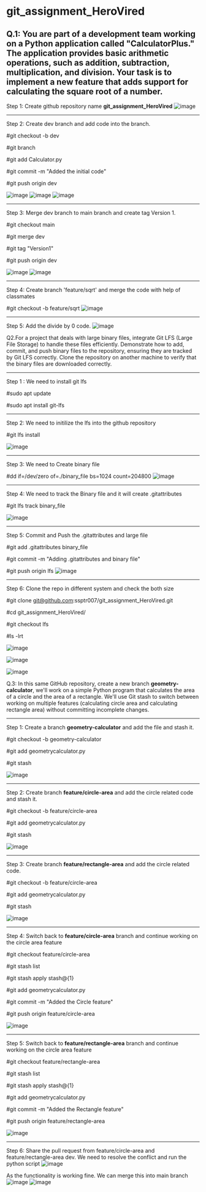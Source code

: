 # git_assignment_HeroVired

Q.1: You are part of a development team working on a Python application called "CalculatorPlus." The application provides basic arithmetic operations, such as addition, subtraction, multiplication, and division. Your task is to implement a new feature that adds support for calculating the square root of a number.
-----------------------
Step 1: Create github repository name **git_assignment_HeroVired**
![image](https://github.com/user-attachments/assets/f2271b71-1699-41f1-9251-97000ac41c92)

-----------------------
Step 2: Create dev branch and add code into the branch.

#git checkout -b dev

#git branch 

#git add Calculator.py

#git commit -m "Added the initial code"

#git push origin dev

![image](https://github.com/user-attachments/assets/fe6fc932-eefa-45a0-9ef2-1f5694a939a2)
![image](https://github.com/user-attachments/assets/ae49cd1e-0d64-47e2-900e-583b4d991bb2)
![image](https://github.com/user-attachments/assets/be121bc1-3f99-46bb-9548-1b9fd215b0e9)



-----------------------
Step 3: Merge dev branch to main branch and create tag Version 1.

#git checkout main

#git merge dev

#git tag "Version1"

#git push origin dev

![image](https://github.com/user-attachments/assets/a86890f2-b5d7-4d15-b7ca-5e5a373efada)
![image](https://github.com/user-attachments/assets/0eef2f70-e6d3-401e-80b2-23c8f531eee9)

-----------------------
Step 4: Create branch 'feature/sqrt' and merge the code with help of classmates

#git checkout -b feature/sqrt
![image](https://github.com/user-attachments/assets/005329bd-f919-4a2b-acf8-4fe24bf7ad98)

-----------------------
Step 5: Add the divide by 0 code.
![image](https://github.com/user-attachments/assets/b524b96b-dbd6-46ef-8e9c-b063acd831ca)



Q2.For a project that deals with large binary files, integrate Git LFS (Large File Storage) to handle these files efficiently. Demonstrate how to add, commit, and push binary files to the repository, ensuring they are tracked by Git LFS correctly. Clone the repository on another machine to verify that the binary files are downloaded correctly.

-----------------------
Step 1 : We need to install git lfs

#sudo apt update

#sudo apt install git-lfs

-----------------------
Step 2: We need to initilize the lfs into the github repository

#git lfs install

![image](https://github.com/user-attachments/assets/9f2f5d67-ee59-49b5-ba8b-9c736b72c91f)

-----------------------
Step 3: We need to Create binary file

#dd if=/dev/zero of=./binary_file bs=1024 count=204800
![image](https://github.com/user-attachments/assets/603a128e-91d2-4904-a0c7-c0b54b75b8e0)

-----------------------
Step 4: We need to track the Binary file and it will create .gitattributes

#git lfs track binary_file

![image](https://github.com/user-attachments/assets/00a4f569-6c7c-4dee-a108-06d710c0f7fd)


-----------------------
Step 5: Commit and Push the .gitattributes and large file

#git add .gitattributes binary_file

#git commit -m "Adding .gitattributes and binary file"

#git push origin lfs
![image](https://github.com/user-attachments/assets/f48fa864-0023-42ab-a4b6-0db00fc7d86d)

-----------------------
Step 6: Clone the repo in different system and check the both size

#git clone git@github.com:ssptr007/git_assignment_HeroVired.git

#cd git_assignment_HeroVired/

#git checkout lfs

#ls -lrt

![image](https://github.com/user-attachments/assets/3c4bab3a-eb3f-45d1-87b0-92d1687532a5)

![image](https://github.com/user-attachments/assets/040f4e22-6ad8-4c17-9339-1475ff4dd302)

![image](https://github.com/user-attachments/assets/eab1da66-70a5-4c95-a17a-e7bd76cbdf74)


Q.3: In this same GitHub repository, create a new branch **geometry-calculator**, we'll work on a simple Python program that calculates the area of a circle and the area of a rectangle. We'll use Git stash to switch between working on multiple features (calculating circle area and calculating rectangle area) without committing incomplete changes.

-----------------------
Step 1: Create a branch **geometry-calculator** and add the file and stash it.

#git checkout -b geometry-calculator

#git add geometrycalculator.py

#git stash

![image](https://github.com/user-attachments/assets/ad3cd286-d18b-4800-93d6-d1873aea66ef)

-----------------------
Step 2: Create branch **feature/circle-area** and add the circle related code and stash it.

#git checkout -b feature/circle-area

#git add geometrycalculator.py

#git stash

![image](https://github.com/user-attachments/assets/6dd542be-6299-475c-9b4b-4715b0a9d095)

-----------------------
Step 3: Create branch **feature/rectangle-area** and add the circle related code.

#git checkout -b feature/circle-area

#git add geometrycalculator.py

#git stash

![image](https://github.com/user-attachments/assets/dc1c1c45-0545-45ba-949b-1b34862cf1a3)

-----------------------
Step 4: Switch back to **feature/circle-area** branch and continue working on the circle area feature

#git checkout feature/circle-area

#git stash list

#git stash apply stash@{1}

#git add geometrycalculator.py

#git commit -m "Added the Circle feature"

#git push origin feature/circle-area

![image](https://github.com/user-attachments/assets/f0198808-3ec3-4129-b305-ccd10ac0056b)

-----------------------
Step 5: Switch back to **feature/rectangle-area** branch and continue working on the circle area feature

#git checkout feature/rectangle-area

#git stash list

#git stash apply stash@{1}

#git add geometrycalculator.py

#git commit -m "Added the Rectangle feature"

#git push origin feature/rectangle-area

![image](https://github.com/user-attachments/assets/541d3848-126b-4aa3-b263-c8e7d41374a1)

-----------------------
Step 6: Share the pull request from feature/circle-area and feature/rectangle-area dev. We need to resolve the conflict and run the python script
![image](https://github.com/user-attachments/assets/65c1c9c2-7944-4dcd-9ef7-3ea4577420e0)

As the functionality is working fine. We can merge this into main branch
![image](https://github.com/user-attachments/assets/9bbd3721-332b-4dc0-abba-110c7a18cdc6)
![image](https://github.com/user-attachments/assets/d068a7fe-8926-4115-9ac0-7c07166adcc5)











